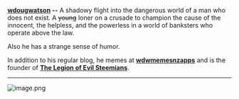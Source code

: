 **[wdougwatson](https://steemit.com/@wdougwatson) --** A shadowy flight into the dangerous world of a man who does not exist. A ~~young~~ loner on a crusade to champion the cause of the innocent, the helpless, and the powerless in a world of banksters who operate above the law. 

Also he has a strange sense of humor. 

In addition to his regular blog, he memes at **[wdwmemesnzapps](https://steemit.com/@wdwmemesnzapps)** and is the founder of **[The Legion of Evil Steemians](https://steemit.com/@tloes)**.

---

![image.png](https://res.cloudinary.com/hpiynhbhq/image/upload/v1517863474/px9z5css5xrixbjgg3ng.png)

